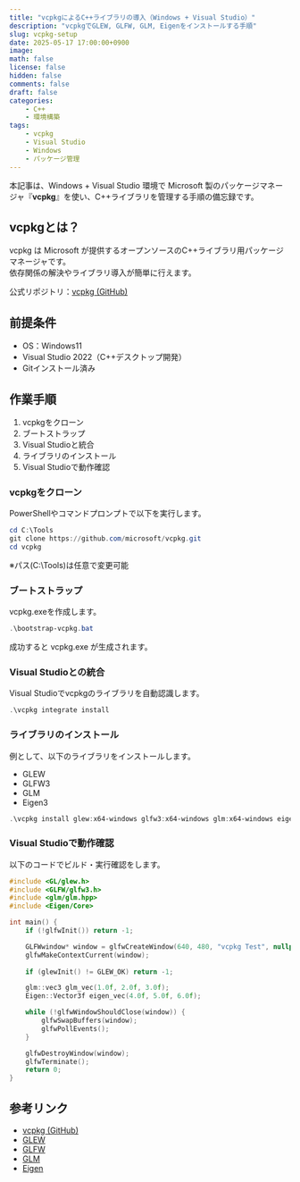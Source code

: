 ```yaml
---
title: "vcpkgによるC++ライブラリの導入（Windows + Visual Studio）"
description: "vcpkgでGLEW, GLFW, GLM, Eigenをインストールする手順"
slug: vcpkg-setup
date: 2025-05-17 17:00:00+0900
image:
math: false
license: false
hidden: false
comments: false
draft: false
categories:
    - C++
    - 環境構築
tags:
    - vcpkg
    - Visual Studio
    - Windows
    - パッケージ管理
---
```


本記事は、Windows + Visual Studio 環境で Microsoft 製のパッケージマネージャ『**vcpkg**』を使い、C++ライブラリを管理する手順の備忘録です。

## vcpkgとは？

vcpkg は Microsoft が提供するオープンソースのC++ライブラリ用パッケージマネージャです。  
依存関係の解決やライブラリ導入が簡単に行えます。

公式リポジトリ：[vcpkg (GitHub)](https://github.com/microsoft/vcpkg)

## 前提条件

- OS：Windows11
- Visual Studio 2022（C++デスクトップ開発）
- Gitインストール済み

## 作業手順

1. vcpkgをクローン
2. ブートストラップ
3. Visual Studioと統合
4. ライブラリのインストール
5. Visual Studioで動作確認

### vcpkgをクローン

PowerShellやコマンドプロンプトで以下を実行します。

```powershell
cd C:\Tools
git clone https://github.com/microsoft/vcpkg.git
cd vcpkg
```

※パス(C:\Tools)は任意で変更可能

### ブートストラップ

vcpkg.exeを作成します。

```powershell
.\bootstrap-vcpkg.bat
```

成功すると vcpkg.exe が生成されます。

### Visual Studioとの統合

Visual Studioでvcpkgのライブラリを自動認識します。

```powershell
.\vcpkg integrate install
```

### ライブラリのインストール

例として、以下のライブラリをインストールします。

- GLEW
- GLFW3
- GLM
- Eigen3

```powershell
.\vcpkg install glew:x64-windows glfw3:x64-windows glm:x64-windows eigen3:x64-windows
```

### Visual Studioで動作確認

以下のコードでビルド・実行確認をします。

```cpp
#include <GL/glew.h>
#include <GLFW/glfw3.h>
#include <glm/glm.hpp>
#include <Eigen/Core>

int main() {
    if (!glfwInit()) return -1;

    GLFWwindow* window = glfwCreateWindow(640, 480, "vcpkg Test", nullptr, nullptr);
    glfwMakeContextCurrent(window);
    
    if (glewInit() != GLEW_OK) return -1;

    glm::vec3 glm_vec(1.0f, 2.0f, 3.0f);
    Eigen::Vector3f eigen_vec(4.0f, 5.0f, 6.0f);

    while (!glfwWindowShouldClose(window)) {
        glfwSwapBuffers(window);
        glfwPollEvents();
    }

    glfwDestroyWindow(window);
    glfwTerminate();
    return 0;
}
```

## 参考リンク

- [vcpkg (GitHub)](https://github.com/microsoft/vcpkg)
- [GLEW](http://glew.sourceforge.net/)
- [GLFW](https://www.glfw.org/)
- [GLM](https://github.com/g-truc/glm)
- [Eigen](https://eigen.tuxfamily.org/)
